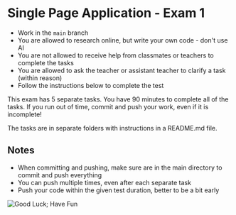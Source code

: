 # Single Page Application - Exam 1

- Work in the `main` branch
- You are allowed to research online, but write your own code - don't use AI
- You are not allowed to receive help from classmates or teachers to complete the tasks
- You are allowed to ask the teacher or assistant teacher to clarify a task (within reason)
- Follow the instructions below to complete the test

This exam has 5 separate tasks. You have 90 minutes to complete all of the tasks. If you run out of time, commit and push your work, even if it is incomplete!

The tasks are in separate folders with instructions in a README.md file.

## Notes

- When committing and pushing, make sure are in the main directory to commit and push everything
- You can push multiple times, even after each separate task
- Push your code within the given test duration, better to be a bit early

![Good Luck; Have Fun](https://img.shields.io/badge/Best_wishes-Teaching_team-red.svg)
